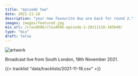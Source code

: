 ```yaml
---
title: "episode two"
date: 2021-11-18
description: "your new favourite duo are back for round 2."
images: images/featured.jpg
mix_url: /cloud696/cloud696-episode-2-20211118-183640/
type: "mix"
draft: false
---
```


![artwork](images/featured.jpg)

Broadcast live from South London, 18th November 2021.

{{< tracklist "data/tracklists/2021-11-18.csv" >}}
